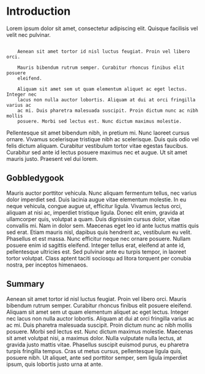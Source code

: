 # Introduction

Lorem ipsum dolor sit amet, consectetur adipiscing elit. Quisque facilisis vel velit nec pulvinar.

``` sidebar:: You are free, and that is why you are lost.

    Aenean sit amet tortor id nisl luctus feugiat. Proin vel libero orci. 

    Mauris bibendum rutrum semper. Curabitur rhoncus finibus elit posuere
    eleifend.

    Aliquam sit amet sem ut quam elementum aliquet ac eget lectus. Integer nec
    lacus non nulla auctor lobortis. Aliquam at dui at orci fringilla varius ac
    ac mi. Duis pharetra malesuada suscipit. Proin dictum nunc ac nibh mollis
    posuere. Morbi sed lectus est. Nunc dictum maximus molestie.

```

Pellentesque sit amet bibendum nibh, in pretium mi. Nunc laoreet cursus ornare. Vivamus scelerisque tristique nibh ac scelerisque. Duis quis odio vel felis dictum aliquam. Curabitur vestibulum tortor vitae egestas faucibus. Curabitur sed ante id lectus posuere maximus nec et augue. Ut sit amet mauris justo. Praesent vel dui lorem.

## Gobbledygook 

Mauris auctor porttitor vehicula. Nunc aliquam fermentum tellus, nec varius dolor imperdiet sed. Duis lacinia augue vitae elementum molestie. In eu neque vehicula, congue augue ut, efficitur ligula. Vivamus lectus orci, aliquam at nisi ac, imperdiet tristique ligula. Donec elit enim, gravida at ullamcorper quis, volutpat a quam. Duis dignissim cursus dolor, vitae convallis mi. Nam in dolor sem. Maecenas eget leo id ante luctus mattis quis sed erat. Etiam mauris nisl, dapibus quis hendrerit ac, vestibulum eu velit. Phasellus et est massa. Nunc efficitur neque nec ornare posuere. Nullam posuere enim id sagittis eleifend. Integer tellus erat, eleifend at ante id, pellentesque ultricies est. Sed pulvinar ante eu turpis tempor, in laoreet tortor volutpat. Class aptent taciti sociosqu ad litora torquent per conubia nostra, per inceptos himenaeos.

## Summary
Aenean sit amet tortor id nisl luctus feugiat. Proin vel libero orci. Mauris bibendum rutrum semper. Curabitur rhoncus finibus elit posuere eleifend. Aliquam sit amet sem ut quam elementum aliquet ac eget lectus. Integer nec lacus non nulla auctor lobortis. Aliquam at dui at orci fringilla varius ac ac mi. Duis pharetra malesuada suscipit. Proin dictum nunc ac nibh mollis posuere. Morbi sed lectus est. Nunc dictum maximus molestie. Maecenas sit amet volutpat nisi, a maximus dolor. Nulla vulputate nulla lectus, at gravida justo mattis vitae. Phasellus suscipit euismod purus, eu pharetra turpis fringilla tempus. Cras ut metus cursus, pellentesque ligula quis, posuere nibh. Ut aliquet, ante sed porttitor semper, sem ligula imperdiet ipsum, quis lobortis justo urna at ante.
